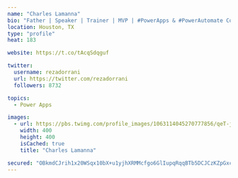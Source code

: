 ```yaml
---
name: "Charles Lamanna"
bio: "Father | Speaker | Trainer | MVP | #PowerApps & #PowerAutomate Community Super User | YouTuber Right-pointing triangle http://youtube.com/c/rezadorrani | Learn - Share - Clockwise rightwards and leftwards open circle arrows"
location: Houston, TX
type: "profile"
heat: 183

website: https://t.co/tAcqSdqguf

twitter:
  username: rezadorrani
  url: https://twitter.com/rezadorrani
  followers: 8732

topics:
  - Power Apps

images:
  - url: https://pbs.twimg.com/profile_images/1063114045270777856/qeT-jpWr_400x400.jpg
    width: 400
    height: 400
    isCached: true
    title: "Charles Lamanna"

secured: "OBkmdCJrih1x20WSqx10bX+u1yjhXRMMcfgo6GlIupqRqqBTb5DCJCzKZpGxcTruCzqZIrkMtEmPR8yV2dsQtdVlXzUR7VV5YKF4Ch4toHkT6BwK6nTciLrFea4WJIzibMpynHIufoNIyFpH753MQYjBFSBbOrxfDspBy1vV1OY8H2IZpCB16a0TbOZ727jDRt16DLNd/vz1x3fBxbe3ud8UAHyAlx+8UPRPeg7zVs8kuve+Uz2sZXhNxKOQqSisxTYdIDZUIHSSrx+X5pbyTXxUDCDNgXfGbIudSnJ4NG05ryB9KGatGdxe8UJWgMosXB4567FM8ZgXBfTYOx8AgYNQb+sO2qJq7c7Xp/umN8uNucFf/8QU9+CWTyQO+3z5FxEoSVGtsg/VMDBdyqS/CQ==;zS9t4SizfoNmREa5XhEQDQ=="
---
```


